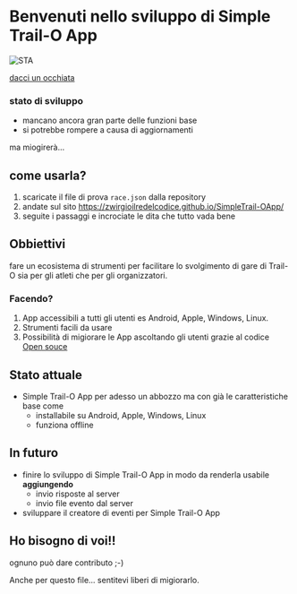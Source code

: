 # Benvenuti nello sviluppo di Simple Trail-O App

![STA](https://zwirgioilredelcodice.github.io/SimpleTrail-OApp/images/icon.png)

[dacci un occhiata](https://zwirgioilredelcodice.github.io/SimpleTrail-OApp/)
### stato di sviluppo
* mancano ancora gran parte delle funzioni base
* si potrebbe rompere a causa di aggiornamenti

ma miogirerà...


## come usarla?
1. scaricate il file di prova `race.json` dalla repository
2. andate sul sito https://zwirgioilredelcodice.github.io/SimpleTrail-OApp/
3. seguite i passaggi e incrociate le dita che tutto vada bene

## Obbiettivi
fare un ecosistema di strumenti per facilitare lo svolgimento di gare di Trail-O sia per gli atleti che per gli organizzatori.

### Facendo?
1. App accessibili a tutti gli utenti es Android, Apple, Windows, Linux.
2. Strumenti facili da usare
3. Possibilità di migiorare le App ascoltando gli utenti grazie al codice [Open souce](https://it.wikipedia.org/wiki/Open_source)

## Stato attuale
* Simple Trail-O App per adesso un abbozzo ma con già le caratteristiche base come
    * installabile su Android, Apple, Windows, Linux
    * funziona offline

## In futuro
* finire lo sviluppo di Simple Trail-O App in modo da renderla usabile __aggiungendo__
    * invio risposte al server
    * invio file evento dal server
* sviluppare il creatore di eventi per Simple Trail-O App

## Ho bisogno di voi!!
ognuno può dare contributo ;-)

Anche per questo file... sentitevi liberi di migiorarlo.  